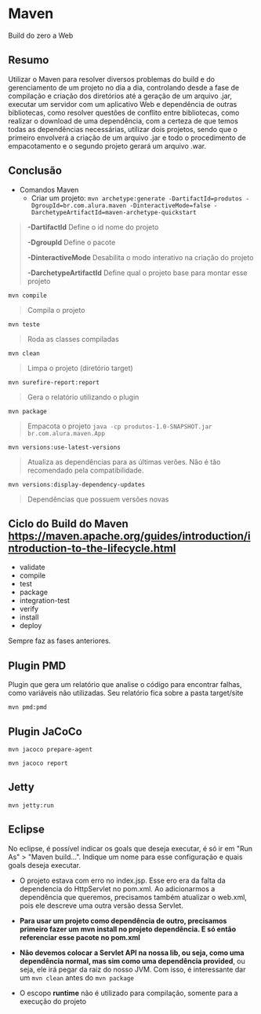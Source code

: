 # Maven
Build do zero a Web

## Resumo
Utilizar o Maven para resolver diversos problemas do build e do gerenciamento de um projeto no dia a dia, controlando desde a fase de compilação e criação dos diretórios até a geração de um arquivo .jar, executar um servidor com um aplicativo Web e dependência de outras bibliotecas, como resolver questões de conflito entre bibliotecas, como realizar o download de uma dependência, com a certeza de que temos todas as dependências necessárias, utilizar dois projetos, sendo que o primeiro envolverá a criação de um arquivo .jar e todo o procedimento de empacotamento e o segundo projeto gerará um arquivo .war.

## Conclusão

* Comandos Maven
    * Criar um projeto:
``mvn archetype:generate -DartifactId=produtos -DgroupId=br.com.alura.maven -DinteractiveMode=false -DarchetypeArtifactId=maven-archetype-quickstart``

> **-DartifactId** Define o id nome do projeto
>
> **-DgroupId** Define o pacote
>
> **-DinteractiveMode** Desabilita o modo interativo na criação do projeto
>
> **-DarchetypeArtifactId** Define qual o projeto base para montar esse projeto

``mvn compile``

> Compila o projeto

``mvn teste``

> Roda as classes compiladas

``mvn clean``

> Limpa o projeto (diretório target)

``mvn surefire-report:report``

> Gera o relatório utilizando o plugin

``mvn package``

> Empacota o projeto
> ``java -cp produtos-1.0-SNAPSHOT.jar br.com.alura.maven.App``

``mvn versions:use-latest-versions``

> Atualiza as dependências para as últimas verões. Não é tão recomendado pela compatibilidade.

``mvn versions:display-dependency-updates``

> Dependências que possuem versões novas


## Ciclo do Build do Maven <https://maven.apache.org/guides/introduction/introduction-to-the-lifecycle.html>

- validate
- compile
- test
- package
- integration-test
- verify
- install
- deploy

Sempre faz as fases anteriores.

## Plugin PMD

Plugin que gera um relatório que analise o código para encontrar falhas, como variáveis não utilizadas. Seu relatório fica sobre a pasta target/site

``mvn pmd:pmd``

## Plugin JaCoCo

``mvn jacoco prepare-agent``

``mvn jacoco report``

## Jetty

``mvn jetty:run``

## Eclipse

No eclipse, é possível indicar os goals que deseja executar, é só ir em "Run As" > "Maven build...". Indique um nome para esse configuração e quais goals deseja executar.

- O projeto estava com erro no index.jsp. Esse ero era da falta da dependencia do HttpServlet no pom.xml. Ao adicionarmos a dependência que queremos, precisamos também atualizar o web.xml, pois ele descreve uma outra versão dessa Servlet.

- **Para usar um projeto como dependência de outro, precisamos primeiro fazer um mvn install no projeto dependência. E só então referenciar esse pacote no pom.xml**

- **Não devemos colocar a Servlet API na nossa lib, ou seja, como uma dependência normal, mas sim como uma dependência provided**, ou seja, ele irá pegar da raiz do nosso JVM. Com isso, é interessante dar um ``mvn clean`` antes do ``mvn package``

- O escopo **runtime** não é utilizado para compilação, somente para a execução do projeto
